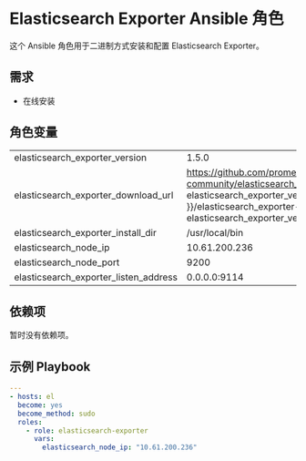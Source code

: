 # Elasticsearch Exporter Ansible 角色

这个 Ansible 角色用于二进制方式安装和配置 Elasticsearch Exporter。

## 需求

- 在线安装

## 角色变量

|                                       |                                                              |      |
| ------------------------------------- | ------------------------------------------------------------ | ---- |
| elasticsearch_exporter_version        | 1.5.0                                                        |      |
| elasticsearch_exporter_download_url   | https://github.com/prometheus-community/elasticsearch_exporter/releases/download/v{{ elasticsearch_exporter_version }}/elasticsearch_exporter-{{ elasticsearch_exporter_version }}.linux-amd64.tar.gz |      |
| elasticsearch_exporter_install_dir    | /usr/local/bin                                               |      |
| elasticsearch_node_ip                 | 10.61.200.236                                                |      |
| elasticsearch_node_port               | 9200                                                         |      |
| elasticsearch_exporter_listen_address | 0.0.0.0:9114                                                 |      |

## 依赖项

暂时没有依赖项。

## 示例 Playbook

```yaml
---
- hosts: el
  become: yes
  become_method: sudo
  roles:
    - role: elasticsearch-exporter
      vars:
        elasticsearch_node_ip: "10.61.200.236"